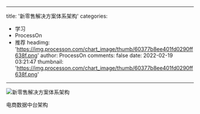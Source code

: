 
---
title: '新零售解决方案体系架构'
categories: 
 - 学习
 - ProcessOn
 - 推荐
headimg: 'https://img.processon.com/chart_image/thumb/60377b8ee401fd0290ff638f.png'
author: ProcessOn
comments: false
date: 2022-02-19 03:21:47
thumbnail: 'https://img.processon.com/chart_image/thumb/60377b8ee401fd0290ff638f.png'
---

<div>   
<img class="thumb" alt="新零售解决方案体系架构" src="https://img.processon.com/chart_image/thumb/60377b8ee401fd0290ff638f.png" referrerpolicy="no-referrer">
<p>电商数据中台架构</p>  
</div>
            